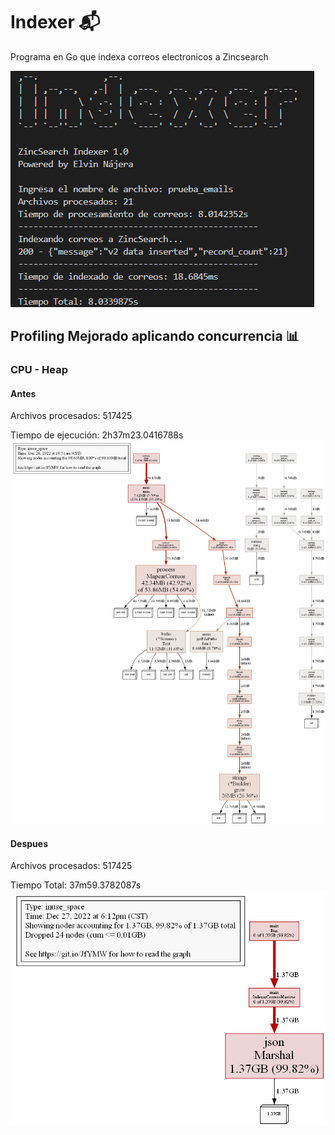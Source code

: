 # Indexer :mailbox_with_mail:
Programa en Go que indexa correos electronicos a Zincsearch

![Process](internal/process/Process.png)

## Profiling Mejorado aplicando concurrencia 📊
### CPU - Heap 

#### Antes
Archivos procesados: 517425

Tiempo de ejecución: 2h37m23.0416788s
![Antes](internal/profiling/profile_heap.png)


#### Despues
Archivos procesados: 517425

Tiempo Total: 37m59.3782087s 
![Despues](internal/profiling/profile_mejorado.png)
